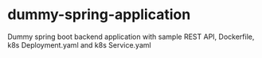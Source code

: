 # dummy-spring-application
Dummy spring boot backend application with sample REST API, Dockerfile, k8s Deployment.yaml and k8s Service.yaml
